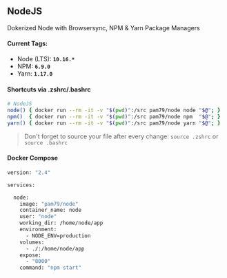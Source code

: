 ## **NodeJS**
Dokerized Node with Browsersync, NPM & Yarn Package Managers

#### Current Tags:

  - Node (LTS): **`10.16.*`**
  - NPM:  **`6.9.0`**
  - Yarn: **`1.17.0`**

#### Shortcuts via .zshrc/.bashrc

```bash
# NodeJS
node() { docker run --rm -it -v "$(pwd)":/src pam79/node node "$@"; }
npm()  { docker run --rm -it -v "$(pwd)":/src pam79/node npm  "$@"; }
yarn() { docker run --rm -it -v "$(pwd)":/src pam79/node yarn "$@"; }
```

> Don't forget to source your file after every change: `source .zshrc` or `source .bashrc`

#### Docker Compose

```bash
version: "2.4"

services:

  node:
    image: "pam79/node"
    container_name: node
    user: "node"
    working_dir: /home/node/app
    environment:
      - NODE_ENV=production
    volumes:
      - ./:/home/node/app
    expose:
      - "8000"
    command: "npm start"
```
